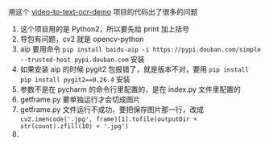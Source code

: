 
用这个 [video-to-text-ocr-demo](https://github.com/HenryLulu/video-to-text-ocr-demo) 项目的代码出了很多的问题  

1. 这个项目用的是 Python2，所以要先给 print 加上括号  
2. 导包有问题，cv2 就是 opencv-python 
3. aip 要用命令 `pip install baidu-aip -i https://pypi.douban.com/simple --trusted-host pypi.douban.com` 安装  
4. 如果安装 aip 的时候 pygit2 包报错了，就是版本不对，要用 `pip install pip install pygit2==0.26.4` 安装  
5. 参数不是在 pycharm 的命令行里配置的，是在 index.py 文件里配置的  
6. getframe.py 要单独运行才会切成图片 
7. getframe.py 文件运行不成功，要把保存图片那一行，改成 `cv2.imencode('.jpg', frame)[1].tofile(outputDir + str(count).zfill(10) + '.jpg')`  
8.  
